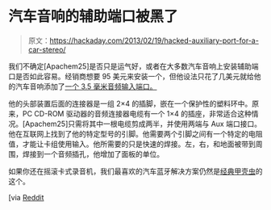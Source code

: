 # 汽车音响的辅助端口被黑了

> 原文：<https://hackaday.com/2013/02/19/hacked-auxiliary-port-for-a-car-stereo/>

我们不确定[Apachem25]是否只是运气好，或者在大多数汽车音响上安装辅助端口是否如此容易。经销商想要 95 美元来安装一个，但他设法只花了几美元就给他的汽车音响添加了[一个 3.5 毫米音频输入端口。](http://imgur.com/a/qyRSX/layout/blog)

他的头部装置后面的连接器是一组 2×4 的插脚，嵌在一个保护性的塑料环中。原来，PC CD-ROM 驱动器的音频连接器电缆有一个 1×4 的插座，非常适合这种情况。[Apachem25]只需将其中一根电缆剪成两半，并使用两端与 Aux 端口接口。他在互联网上找到了他的特定型号的引脚。他需要两个引脚之间有一个特定的电阻值，才能让卡组使用输入。他所需要的只是快速的焊接。左，右，和地面被带到周围，焊接到一个音频插孔，他增加了面板的单位。

如果你还在摇滚卡式录音机，我们最喜欢的汽车蓝牙解决方案仍然是[经典甲壳虫](http://hackaday.com/2012/05/25/classic-vw-bug-stereo-gets-bluetooth/)的这个。

[via [Reddit](http://www.reddit.com/r/DIY/comments/18rk6j/saved_myself_9250_on_an_aux_port_with_a_little/)